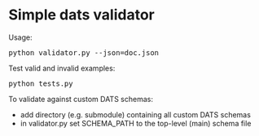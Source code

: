 # Simple dats validator

Usage: <pre>python validator.py --json=doc.json</pre>

Test valid and invalid examples: <pre>python tests.py</pre>

To validate against custom DATS schemas:

- add  directory (e.g. submodule) containing all custom DATS schemas
- in validator.py set SCHEMA_PATH to the top-level (main) schema file

